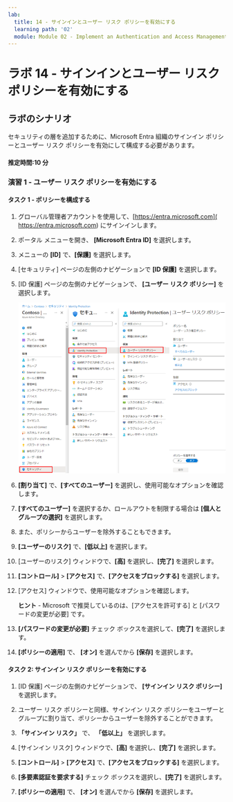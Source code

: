 ```yaml
---
lab:
  title: 14 - サインインとユーザー リスク ポリシーを有効にする
  learning path: '02'
  module: Module 02 - Implement an Authentication and Access Management Solution
---
```


# ラボ 14 - サインインとユーザー リスク ポリシーを有効にする

## ラボのシナリオ

セキュリティの層を追加するために、Microsoft Entra 組織のサインイン ポリシーとユーザー リスク ポリシーを有効にして構成する必要があります。

#### 推定時間:10 分


### 演習 1 - ユーザー リスク ポリシーを有効にする

#### タスク 1 - ポリシーを構成する

1. グローバル管理者アカウントを使用して、[https://entra.microsoft.com]( https://entra.microsoft.com) にサインインします。

2. ポータル メニューを開き、 **[Microsoft Entra ID]** を選択します。

3. メニューの **[ID]** で、**[保護]** を選択します。

4. [セキュリティ] ページの左側のナビゲーションで **[ID 保護]** を選択します。

5. [ID 保護] ページの左側のナビゲーションで、 **[ユーザー リスク ポリシー]** を選択します。

    ![[ユーザー リスク ポリシー] ページと強調表示された参照パスを表示する画面イメージ](./media/lp2-mod4-browse-to-identity-protection.png)

6. **[割り当て]** で、**[すべてのユーザー]** を選択し、使用可能なオプションを確認します。

7. **[すべてのユーザー]** を選択するか、ロールアウトを制限する場合は **[個人と グループの選択]** を選択します。

8. また、ポリシーからユーザーを除外することもできます。

9. **[ユーザーのリスク]** で、**[低以上]** を選択します。

10. [ユーザーのリスク] ウィンドウで、**[高]** を選択し、**[完了]** を選択します。

11. **[コントロール]** > **[アクセス]** で、**[アクセスをブロックする]** を選択します。

12. [アクセス] ウィンドウで、使用可能なオプションを確認します。

    **ヒント** - Microsoft で推奨しているのは、[アクセスを許可する] と [パスワードの変更が必要] です。

13. **[パスワードの変更が必要]** チェック ボックスを選択して、**[完了]** を選択します。

14. **[ポリシーの適用]** で、 **[オン]** を選んでから **[保存]** を選択します。

#### タスク 2: サインイン リスク ポリシーを有効にする

1. [ID 保護] ページの左側のナビゲーションで、 **[サインイン リスク ポリシー]** を選択します。

2. ユーザー リスク ポリシーと同様、サインイン リスク ポリシーをユーザーとグループに割り当て、ポリシーからユーザーを除外することができます。

3. **「サインイン リスク」** で、 **「低以上」** を選択します。

4. [サインイン リスク] ウィンドウで、**[高]** を選択し、**[完了]** を選択します。

5. **[コントロール]** > **[アクセス]** で、**[アクセスをブロックする]** を選択します。

6. **[多要素認証を要求する]** チェック ボックスを選択し、**[完了]** を選択します。

7. **[ポリシーの適用]** で、 **[オン]** を選んでから **[保存]** を選択します。
